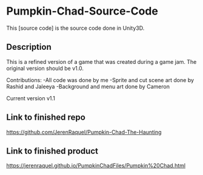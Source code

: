 # Pumpkin-Chad-Source-Code

This [source code] is the source code done in Unity3D.

## Description
This is a refined version of a game that was created during a game jam. The original version should be v1.0.

Contributions:
-All code was done by me
-Sprite and cut scene art done by Rashid and Jaleeya
-Background and menu art done by Cameron

Current version v1.1

## Link to finished repo
https://github.com/JerenRaquel/Pumpkin-Chad-The-Haunting

## Link to finished product
https://jerenraquel.github.io/PumpkinChadFiles/Pumpkin%20Chad.html
